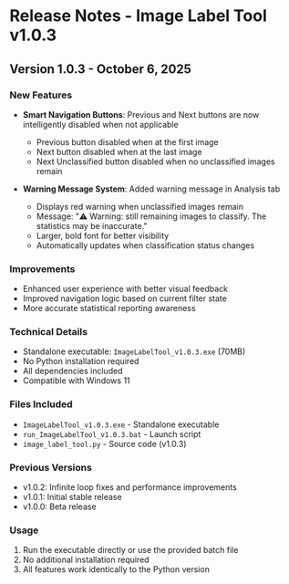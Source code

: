 # Release Notes - Image Label Tool v1.0.3

## Version 1.0.3 - October 6, 2025

### New Features
- **Smart Navigation Buttons**: Previous and Next buttons are now intelligently disabled when not applicable
  - Previous button disabled when at the first image
  - Next button disabled when at the last image
  - Next Unclassified button disabled when no unclassified images remain
  
- **Warning Message System**: Added warning message in Analysis tab
  - Displays red warning when unclassified images remain
  - Message: "⚠️ Warning: still remaining images to classify. The statistics may be inaccurate."
  - Larger, bold font for better visibility
  - Automatically updates when classification status changes

### Improvements
- Enhanced user experience with better visual feedback
- Improved navigation logic based on current filter state
- More accurate statistical reporting awareness

### Technical Details
- Standalone executable: `ImageLabelTool_v1.0.3.exe` (70MB)
- No Python installation required
- All dependencies included
- Compatible with Windows 11

### Files Included
- `ImageLabelTool_v1.0.3.exe` - Standalone executable
- `run_ImageLabelTool_v1.0.3.bat` - Launch script
- `image_label_tool.py` - Source code (v1.0.3)

### Previous Versions
- v1.0.2: Infinite loop fixes and performance improvements
- v1.0.1: Initial stable release
- v1.0.0: Beta release

### Usage
1. Run the executable directly or use the provided batch file
2. No additional installation required
3. All features work identically to the Python version